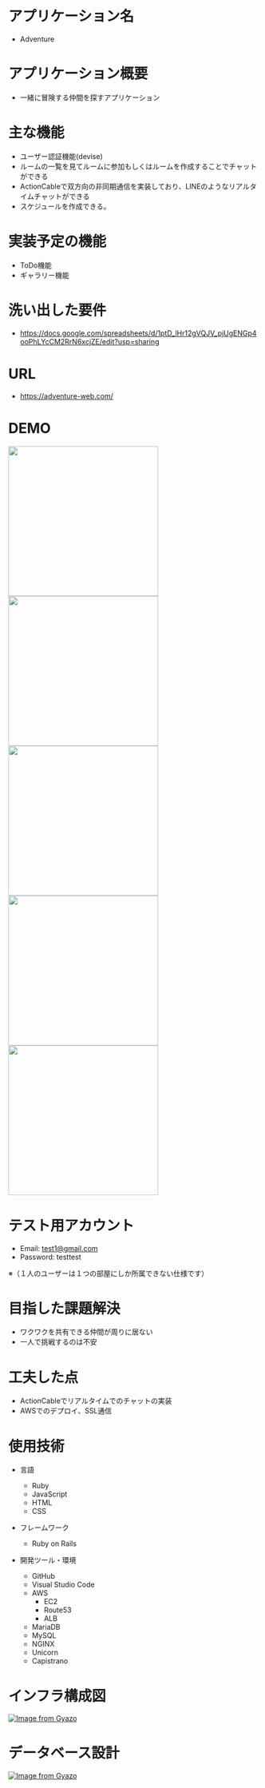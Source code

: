 # アプリケーション名	
- Adventure

# アプリケーション概要
- 一緒に冒険する仲間を探すアプリケーション

# 主な機能
- ユーザー認証機能(devise)
- ルームの一覧を見てルームに参加もしくはルームを作成することでチャットができる
- ActionCableで双方向の非同期通信を実装しており、LINEのようなリアルタイムチャットができる
- スケジュールを作成できる。

# 実装予定の機能
- ToDo機能
- ギャラリー機能

# 洗い出した要件
- https://docs.google.com/spreadsheets/d/1ptD_lHr12gVQJV_pjUgENGp4ooPhLYcCM2RrN6xcjZE/edit?usp=sharing


# URL
- https://adventure-web.com/

# DEMO
<img src="https://i.gyazo.com/df226cb9ee5a0da7a36e1ae19611cc6e.jpg" width="300px">

<img src="https://i.gyazo.com/0644d47c635546796efe517de5f95ebf.jpg" width="300px">

<img src="https://i.gyazo.com/3b8843d39db074297f0ff48182ed5d9e.jpg" width="300px">

<img src="https://i.gyazo.com/885f285e503a9141d235b0d85b9049b1.jpg" width="300px">

<img src="https://i.gyazo.com/501c18037a383c55d3d28c77e32b9cb7.jpg" width="300px">

# テスト用アカウント
- Email: test1@gmail.com
- Password: testtest

※（１人のユーザーは１つの部屋にしか所属できない仕様です）

# 目指した課題解決
- ワクワクを共有できる仲間が周りに居ない
- 一人で挑戦するのは不安

# 工夫した点
- ActionCableでリアルタイムでのチャットの実装
- AWSでのデプロイ、SSL通信

# 使用技術
- 言語
  - Ruby
  - JavaScript
  - HTML
  - CSS

- フレームワーク
  - Ruby on Rails

- 開発ツール・環境
  - GitHub
  - Visual Studio Code
  - AWS
    - EC2
    - Route53
    - ALB
  - MariaDB
  - MySQL
  - NGINX
  - Unicorn
  - Capistrano

# インフラ構成図
[![Image from Gyazo](https://i.gyazo.com/4eb6c93862c2bfd25d89e9208da579b2.jpg)](https://gyazo.com/4eb6c93862c2bfd25d89e9208da579b2)

# データベース設計
[![Image from Gyazo](https://i.gyazo.com/a56a6d276aac6a85d68b156c8cf9469f.png)](https://gyazo.com/a56a6d276aac6a85d68b156c8cf9469f)

